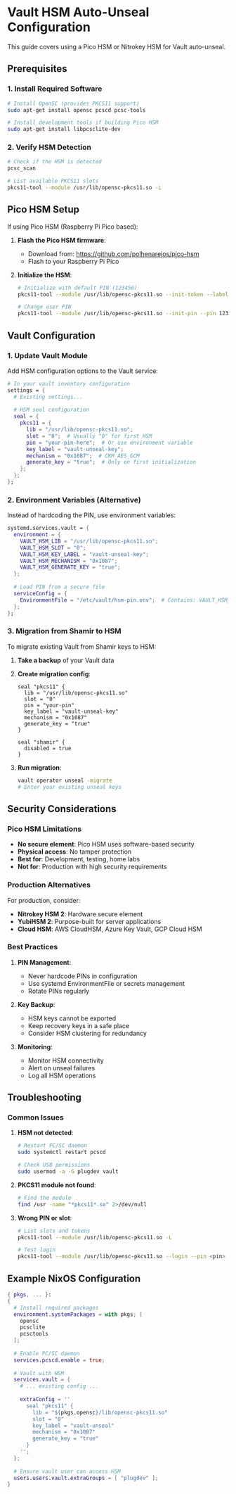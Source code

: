 # Vault HSM Auto-Unseal Configuration

This guide covers using a Pico HSM or Nitrokey HSM for Vault auto-unseal.

## Prerequisites

### 1. Install Required Software

```bash
# Install OpenSC (provides PKCS11 support)
sudo apt-get install opensc pcscd pcsc-tools

# Install development tools if building Pico HSM
sudo apt-get install libpcsclite-dev
```

### 2. Verify HSM Detection

```bash
# Check if the HSM is detected
pcsc_scan

# List available PKCS11 slots
pkcs11-tool --module /usr/lib/opensc-pkcs11.so -L
```

## Pico HSM Setup

If using Pico HSM (Raspberry Pi Pico based):

1. **Flash the Pico HSM firmware**:
   - Download from: https://github.com/polhenarejos/pico-hsm
   - Flash to your Raspberry Pi Pico

2. **Initialize the HSM**:
   ```bash
   # Initialize with default PIN (123456)
   pkcs11-tool --module /usr/lib/opensc-pkcs11.so --init-token --label "vault-hsm" --so-pin 3537363231383830
   
   # Change user PIN
   pkcs11-tool --module /usr/lib/opensc-pkcs11.so --init-pin --pin 123456 --new-pin <your-new-pin>
   ```

## Vault Configuration

### 1. Update Vault Module

Add HSM configuration options to the Vault service:

```nix
# In your vault inventory configuration
settings = {
  # Existing settings...
  
  # HSM seal configuration
  seal = {
    pkcs11 = {
      lib = "/usr/lib/opensc-pkcs11.so";
      slot = "0";  # Usually "0" for first HSM
      pin = "your-pin-here";  # Or use environment variable
      key_label = "vault-unseal-key";
      mechanism = "0x1087";  # CKM_AES_GCM
      generate_key = "true";  # Only on first initialization
    };
  };
};
```

### 2. Environment Variables (Alternative)

Instead of hardcoding the PIN, use environment variables:

```nix
systemd.services.vault = {
  environment = {
    VAULT_HSM_LIB = "/usr/lib/opensc-pkcs11.so";
    VAULT_HSM_SLOT = "0";
    VAULT_HSM_KEY_LABEL = "vault-unseal-key";
    VAULT_HSM_MECHANISM = "0x1087";
    VAULT_HSM_GENERATE_KEY = "true";
  };
  
  # Load PIN from a secure file
  serviceConfig = {
    EnvironmentFile = "/etc/vault/hsm-pin.env";  # Contains: VAULT_HSM_PIN=yourpin
  };
};
```

### 3. Migration from Shamir to HSM

To migrate existing Vault from Shamir keys to HSM:

1. **Take a backup** of your Vault data
2. **Create migration config**:
   ```hcl
   seal "pkcs11" {
     lib = "/usr/lib/opensc-pkcs11.so"
     slot = "0"
     pin = "your-pin"
     key_label = "vault-unseal-key"
     mechanism = "0x1087"
     generate_key = "true"
   }
   
   seal "shamir" {
     disabled = true
   }
   ```

3. **Run migration**:
   ```bash
   vault operator unseal -migrate
   # Enter your existing unseal keys
   ```

## Security Considerations

### Pico HSM Limitations

- **No secure element**: Pico HSM uses software-based security
- **Physical access**: No tamper protection
- **Best for**: Development, testing, home labs
- **Not for**: Production with high security requirements

### Production Alternatives

For production, consider:
- **Nitrokey HSM 2**: Hardware secure element
- **YubiHSM 2**: Purpose-built for server applications
- **Cloud HSM**: AWS CloudHSM, Azure Key Vault, GCP Cloud HSM

### Best Practices

1. **PIN Management**:
   - Never hardcode PINs in configuration
   - Use systemd EnvironmentFile or secrets management
   - Rotate PINs regularly

2. **Key Backup**:
   - HSM keys cannot be exported
   - Keep recovery keys in a safe place
   - Consider HSM clustering for redundancy

3. **Monitoring**:
   - Monitor HSM connectivity
   - Alert on unseal failures
   - Log all HSM operations

## Troubleshooting

### Common Issues

1. **HSM not detected**:
   ```bash
   # Restart PC/SC daemon
   sudo systemctl restart pcscd
   
   # Check USB permissions
   sudo usermod -a -G plugdev vault
   ```

2. **PKCS11 module not found**:
   ```bash
   # Find the module
   find /usr -name "*pkcs11*.so" 2>/dev/null
   ```

3. **Wrong PIN or slot**:
   ```bash
   # List slots and tokens
   pkcs11-tool --module /usr/lib/opensc-pkcs11.so -L
   
   # Test login
   pkcs11-tool --module /usr/lib/opensc-pkcs11.so --login --pin <pin> -O
   ```

## Example NixOS Configuration

```nix
{ pkgs, ... }:
{
  # Install required packages
  environment.systemPackages = with pkgs; [
    opensc
    pcsclite
    pcsctools
  ];
  
  # Enable PC/SC daemon
  services.pcscd.enable = true;
  
  # Vault with HSM
  services.vault = {
    # ... existing config ...
    
    extraConfig = ''
      seal "pkcs11" {
        lib = "${pkgs.opensc}/lib/opensc-pkcs11.so"
        slot = "0"
        key_label = "vault-unseal"
        mechanism = "0x1087"
        generate_key = "true"
      }
    '';
  };
  
  # Ensure vault user can access HSM
  users.users.vault.extraGroups = [ "plugdev" ];
}
```